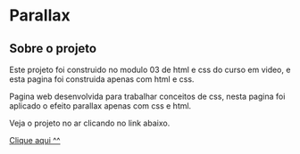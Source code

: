 # Parallax

## Sobre o projeto

Este projeto foi construido no modulo 03 de html e css do curso em video, e esta pagina foi construida apenas com html e css.

Pagina web desenvolvida para trabalhar conceitos de css, nesta pagina foi aplicado o efeito parallax apenas com css e html.

Veja o projeto no ar clicando no link abaixo.

<a href="https://viniciusdiasamorim.github.io/Parallax/" taget=_blank>Clique aqui ^^</a>
